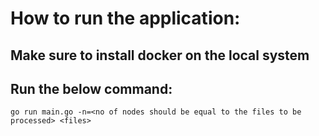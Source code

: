 # How to run the application:
## Make sure to install docker on the local system
## Run the below command:
```
go run main.go -n=<no of nodes should be equal to the files to be processed> <files>
```
